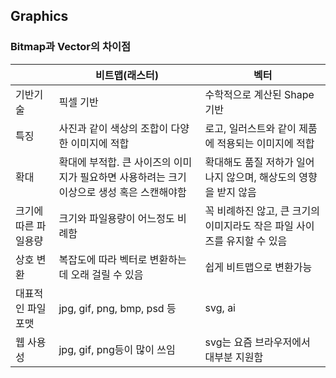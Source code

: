 ## Graphics

### Bitmap과 Vector의 차이점

|                      | 비트맵(래스터)                                                                             | 벡터                                                                     |
| -------------------- | ------------------------------------------------------------------------------------------ | ------------------------------------------------------------------------ |
| 기반기술             | 픽셀 기반                                                                                  | 수학적으로 계산된 Shape 기반                                             |
| 특징                 | 사진과 같이 색상의 조합이 다양한 이미지에 적합                                             | 로고, 일러스트와 같이 제품에 적용되는 이미지에 적합                      |
| 확대                 | 확대에 부적합. 큰 사이즈의 이미지가 필요하면 사용하려는 크기 이상으로 생성 혹은 스캔해야함 | 확대해도 품질 저하가 일어나지 않으며, 해상도의 영향을 받지 않음          |
| 크기에 따른 파일용량 | 크기와 파일용량이 어느정도 비례함                                                          | 꼭 비례하진 않고, 큰 크기의 이미지라도 작은 파일 사이즈를 유지할 수 있음 |
| 상호 변환            | 복잡도에 따라 벡터로 변환하는데 오래 걸릴 수 있음                                          | 쉽게 비트맵으로 변환가능                                                 |
| 대표적인 파일 포맷   | jpg, gif, png, bmp, psd 등                                                                 | svg, ai                                                                  |
| 웹 사용성            | jpg, gif, png등이 많이 쓰임                                                                | svg는 요즘 브라우저에서 대부분 지원함                                    |
